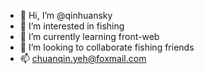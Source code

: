 - 👋 Hi, I’m @qinhuansky
- 👀 I’m interested in fishing
- 🌱 I’m currently learning front-web
- 💞️ I’m looking to collaborate fishing friends
- 📫 chuanqin.yeh@foxmail.com
